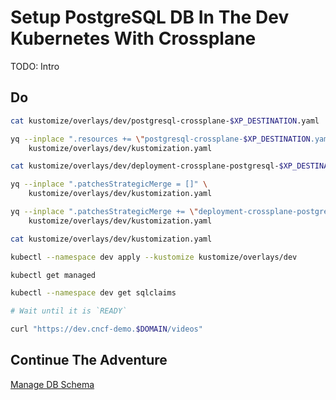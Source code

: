 # Setup PostgreSQL DB In The Dev Kubernetes With Crossplane

TODO: Intro

## Do

```bash
cat kustomize/overlays/dev/postgresql-crossplane-$XP_DESTINATION.yaml

yq --inplace ".resources += \"postgresql-crossplane-$XP_DESTINATION.yaml\"" \
    kustomize/overlays/dev/kustomization.yaml

cat kustomize/overlays/dev/deployment-crossplane-postgresql-$XP_DESTINATION.yaml

yq --inplace ".patchesStrategicMerge = []" \
    kustomize/overlays/dev/kustomization.yaml

yq --inplace ".patchesStrategicMerge += \"deployment-crossplane-postgresql-$XP_DESTINATION.yaml\"" \
    kustomize/overlays/dev/kustomization.yaml

cat kustomize/overlays/dev/kustomization.yaml

kubectl --namespace dev apply --kustomize kustomize/overlays/dev

kubectl get managed

kubectl --namespace dev get sqlclaims

# Wait until it is `READY`

curl "https://dev.cncf-demo.$DOMAIN/videos"
```

## Continue The Adventure

[Manage DB Schema](../db-schema/story.md)

